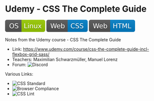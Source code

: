 # Udemy - CSS The Complete Guide
![OS Linux](shields/os-linux.svg)
![Web CSS](shields/web-css.svg)
![Web HTML](shields/web-html.svg)

Notes from the Udemy course - CSS The Complete Guide
- Link: https://www.udemy.com/course/css-the-complete-guide-incl-flexbox-grid-sass/
- Teachers: Maximilian Schwarzmüller, Manuel Lorenz
- Forum: ![Discord](https://discord.com/channels/622033978047725582/633585681465344001)

Various Links:
- ![CSS Standard](https://www.w3.org/TR/#tr_Cascading_Style_Sheets__CSS__Working_Group)
- ![Browser Compliance](https://caniuse.com/)
- ![CSS Lint](http://csslint.net/)

